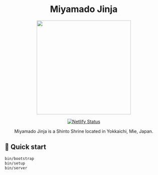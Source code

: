 <div align="center">
  <h1>Miyamado Jinja</h1>
  <img src="https://user-images.githubusercontent.com/7563926/188032576-39503dd9-234c-422f-a5fe-62faaf92df62.jpg" height="300">

[![Netlify Status](https://api.netlify.com/api/v1/badges/a0b88b09-9974-44d2-a536-38524789c3b6/deploy-status)](https://app.netlify.com/sites/miyamadojinja-2022/deploys)

  <p>Miyamado Jinja is a Shinto Shrine located in Yokkaichi, Mie, Japan.</p>
</div>

## 🚀 Quick start

```bash
bin/bootstrap
bin/setup
bin/server
```
